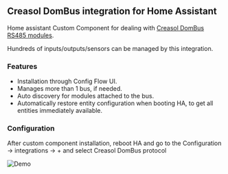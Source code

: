 ## Creasol DomBus integration for Home Assistant

Home assistant Custom Component for dealing with [Creasol DomBus RS485 modules](https://www.creasol.it/domotics).

Hundreds of inputs/outputs/sensors can be managed by this integration.

### Features

- Installation through Config Flow UI.
- Manages more than 1 bus, if needed.
- Auto discovery for modules attached to the bus.
- Automatically restore entity configuration when booting HA, to get all entities immediately available.

### Configuration
After custom component installation, reboot HA and 
go to the Configuration -> integrations -> + and select Creasol DomBus protocol

<img src="https://github.com/CreasolTech/home-assistant-creasol-dombus/demo.png?raw=true" alt="Demo">

